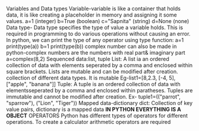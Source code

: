 Variables and Data types
Variable-variable is like a container that holds data, it is like creating a placeholder in memory and assigning it some values.
a=1 (integer)
b=True (boolean)
c="Sapnita" (string)
d=None (none)
Data type-
Data type specifies the type of value a variable holds. This is required in programming to do various operations without causing an error.
In python, we can print the type of any operator using type function:
a=1
print(type(a))
b=1
print(type(b))
complex number can also be made in python-complex numbers are the numbers with real part& imaginary part
a=complex(8,2)
Sequenced data:list, tuple
List: A list ia an ordered collection of data with elements seperated by a comma and enclosed within square brackets.  Lists are mutable and can be modified after creation.
collection of different data types. It is mutable
Eg-list1=[8,2.3, [-4, 5], ["apple", "banana"]]
Tuple: A tuple is an ordered collection of data with elementsseperated by a comma and enclosed within paratheses. Tuples are immutable and cannot be modified after creation.
Ex- tuple1=(("parrot", "sparrow"), ("Lion", "Tiger"))
Mapped data-dictionary
dict: Collection of key value pairs,
dictionary is a mapped data
**IN PYTHON EVERYTHING IS A OBJECT**
OPERATORS
Python has different types of operators for different operations. To create a calculator arithmetic operators are required
